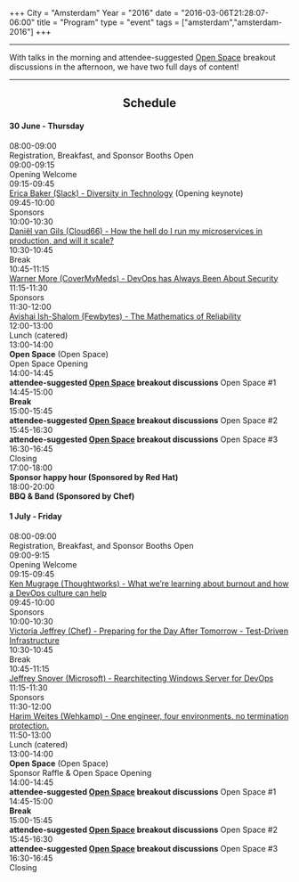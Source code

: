 +++
City = "Amsterdam"
Year = "2016"
date = "2016-03-06T21:28:07-06:00"
title = "Program"
type = "event"
tags = ["amsterdam","amsterdam-2016"]
+++

<hr>
<div class="span-14 last ">With talks in the morning and attendee-suggested <a href="/pages/open-space-format">Open Space</a> breakout discussions in the afternoon, we have two full days of content! </div>
</center>
<hr />


<center><b><h2>Schedule</h2></b></center>
<div class="span-11 append-bottom border">

<div class="span-11 last">
<h4>30 June - Thursday</h4>
</div>

<div class="span-2">08:00-09:00</div><div class="span-8 box last">Registration, Breakfast, and Sponsor Booths Open</div>
<div class="span-2">09:00-09:15</div><div class="span-8 box last"><strong></strong>Opening Welcome</div>
<div class="span-2">09:15-09:45</div><div class="span-8 box last">
<a href="/events/2016-amsterdam/program/erica-baker">Erica Baker (Slack) - Diversity in Technology</a> (Opening keynote)
    <br />
</div>
<div class="span-2">09:45-10:00</div><div class="span-8 box last">
  Sponsors
</div>
<div class="span-2">10:00-10:30</div><div class="span-8 box last">
<a href="/events/2016-amsterdam/program/daniel-van-gils">Daniël van Gils (Cloud66) - How the hell do I run my microservices in production, and will it scale?</a>
    <br />

</div>
<div class="span-2">10:30-10:45</div><div class="span-8 box last">
  Break
</div>

<div class="span-2">10:45-11:15</div><div class="span-8 box last">
<a href="/events/2016-amsterdam/program/warner-more">Warner More (CoverMyMeds) - DevOps has Always Been About Security</a>
    <br />
</div>

<div class="span-2">11:15-11:30</div><div class="span-8 box last">
  Sponsors
</div>

<div class="span-2">11:30-12:00</div><div class="span-8 box last">
<a href="/events/2016-amsterdam/program/avishai-ish-shalom">Avishai Ish-Shalom (Fewbytes) - The Mathematics of Reliability</a>
    <br />
</div>

<div class="span-2">12:00-13:00</div><div class="span-8 append-bottom last">Lunch (catered)</div>

<div class="span-2">13:00-14:00</div><div class="span-8 box last"><strong>Open Space</strong> (Open Space) <br /> Open Space Opening</div>

<div class="span-2">14:00-14:45</div><div class="span-8 box last"><strong>attendee-suggested <a href="/pages/open-space-format">Open Space</a> breakout discussions</strong> Open Space #1</div>

<div class="span-2">14:45-15:00</div><div class="span-8 box last"><strong>Break</strong> <br /> </div>

<div class="span-2">15:00-15:45</div><div class="span-8 box last"><strong>attendee-suggested <a href="/pages/open-space-format">Open Space</a> breakout discussions</strong> Open Space #2</div>

<div class="span-2">15:45-16:30</div><div class="span-8 box last"><strong>attendee-suggested <a href="/pages/open-space-format">Open Space</a> breakout discussions</strong> Open Space #3</div>

<div class="span-2">16:30-16:45</div><div class="span-8 box last"><strong></strong>Closing</div>

<div class="span-2">17:00-18:00</div><div class="span-8 box last"><strong>Sponsor happy hour (Sponsored by Red Hat)</strong><br /></div>

<div class="span-2">18:00-20:00</div><div class="span-8 box last"><strong>BBQ & Band (Sponsored by Chef)</strong><br /></div>

</div>


<div class="span-11 append-bottom border">

<div class="span-11 last">
<h4>1 July - Friday</h4>
</div>

<div class="span-2">08:00-09:00</div><div class="span-8 box last"> Registration, Breakfast, and Sponsor Booths Open</div>
<div class="span-2">09:00-9:15</div><div class="span-8 box last"><strong></strong>Opening Welcome</div>
<div class="span-2">09:15-09:45</div><div class="span-8 box last">
<a href="/events/2016-amsterdam/program/ken-mugrage">Ken Mugrage (Thoughtworks) - What we’re learning about burnout and how a DevOps culture can help</a>
    <br />
</div>
<div class="span-2">09:45-10:00</div><div class="span-8 box last">
  Sponsors
</div>
<div class="span-2">10:00-10:30</div><div class="span-8 box last">
<a href="/events/2016-amsterdam/program/victoria-jeffrey">Victoria Jeffrey (Chef) - Preparing for the Day After Tomorrow - Test-Driven Infrastructure</a>
    <br />

</div>
<div class="span-2">10:30-10:45</div><div class="span-8 box last">
  Break
</div>

<div class="span-2">10:45-11:15</div><div class="span-8 box last">
<a href="/events/2016-amsterdam/program/jeffrey-snover">Jeffrey Snover (Microsoft) - Rearchitecting Windows Server for DevOps</a>
    <br />
</div>

<div class="span-2">11:15-11:30</div><div class="span-8 box last">
  Sponsors
</div>

<div class="span-2">11:30-12:00</div><div class="span-8 box last">
<a href="/events/2016-amsterdam/program/harim-weites">Harim Weites (Wehkamp) - One engineer, four environments, no termination protection.</a>
    <br />
</div>

<div class="span-2">11:50-13:00</div><div class="span-8 append-bottom last">Lunch (catered)</div>

<div class="span-2">13:00-14:00</div><div class="span-8 box last"><strong>Open Space</strong> (Open Space) <br /> Sponsor Raffle & Open Space Opening</div>

<div class="span-2">14:00-14:45</div><div class="span-8 box last"><strong>attendee-suggested <a href="/pages/open-space-format">Open Space</a> breakout discussions</strong> Open Space #1</div>

<div class="span-2">14:45-15:00</div><div class="span-8 box last"><strong>Break</strong> <br /> </div>

<div class="span-2">15:00-15:45</div><div class="span-8 box last"><strong>attendee-suggested <a href="/pages/open-space-format">Open Space</a> breakout discussions</strong> Open Space #2</div>

<div class="span-2">15:45-16:30</div><div class="span-8 box last"><strong>attendee-suggested <a href="/pages/open-space-format">Open Space</a> breakout discussions</strong> Open Space #3</div>

<div class="span-2">16:30-16:45</div><div class="span-8 box last"><strong></strong>Closing</div>



</div>
